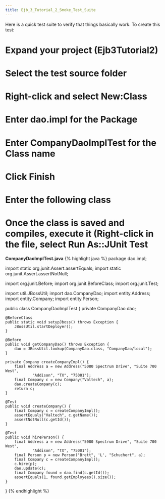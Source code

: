 ```yaml
---
title: Ejb_3_Tutorial_2_Smoke_Test_Suite
---
```

Here is a quick test suite to verify that things basically work. To create this test:
# Expand your project (**Ejb3Tutorial2**)
# Select the **test** source folder
# Right-click and select **New:Class**
# Enter **dao.impl** for the **Package**
# Enter **CompanyDaoImplTest** for the **Class name**
# Click **Finish**
# Enter the following class
# Once the class is saved and compiles, execute it (Right-click in the file, select **Run As::JUnit Test**

**CompanyDaoImplTest.java**
{% highlight java %}
package dao.impl;

import static org.junit.Assert.assertEquals;
import static org.junit.Assert.assertNotNull;

import org.junit.Before;
import org.junit.BeforeClass;
import org.junit.Test;

import util.JBossUtil;
import dao.CompanyDao;
import entity.Address;
import entity.Company;
import entity.Person;

public class CompanyDaoImplTest {
    private CompanyDao dao;

    @BeforeClass
    public static void setupJboss() throws Exception {
        JBossUtil.startDeployer();
    }

    @Before
    public void getCompanyDao() throws Exception {
        dao = JBossUtil.lookup(CompanyDao.class, "CompanyDao/local");
    }

    private Company createCompanyImpl() {
        final Address a = new Address("5080 Spectrum Drive", "Suite 700 West",
                "Addison", "TX", "75001");
        final Company c = new Company("Valtech", a);
        dao.createCompany(c);
        return c;
    }

    @Test
    public void createCompany() {
        final Company c = createCompanyImpl();
        assertEquals("Valtech", c.getName());
        assertNotNull(c.getId());
    }

    @Test
    public void hirePerson() {
        final Address a = new Address("5080 Spectrum Drive", "Suite 700 West",
                "Addison", "TX", "75001");
        final Person p = new Person("Brett", 'L', "Schuchert", a);
        final Company c = createCompanyImpl();
        c.hire(p);
        dao.update(c);
        final Company found = dao.find(c.getId());
        assertEquals(1, found.getEmployees().size());
    }
}
{% endhighlight %}
